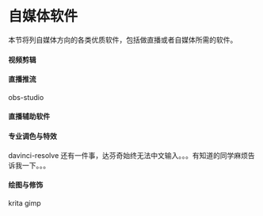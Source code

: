 # 自媒体软件 <!-- {docsify-ignore-all} -->

本节将列自媒体方向的各类优质软件，包括做直播或者自媒体所需的软件。

#### 视频剪辑

#### 直播推流

obs-studio

#### 直播辅助软件

#### 专业调色与特效

davinci-resolve
还有一件事，达芬奇始终无法中文输入。。。有知道的同学麻烦告诉我一下。。。

#### 绘图与修饰

krita
gimp

